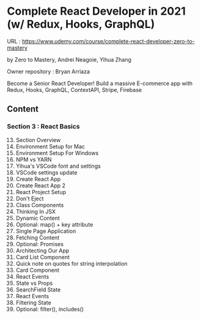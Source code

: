 # Complete React Developer in 2021 (w/ Redux, Hooks, GraphQL)

URL : https://www.udemy.com/course/complete-react-developer-zero-to-mastery

by Zero to Mastery, Andrei Neagoie, Yihua Zhang

Owner repository : Bryan Arriaza

Become a Senior React Developer! Build a massive E-commerce app with Redux, Hooks, GraphQL, ContextAPI, Stripe, Firebase

## Content

### Section 3 : React Basics

13. Section Overview
14. Environment Setup for Mac
15. Environment Setup For Windows
16. NPM vs YARN
17. Yihua's VSCode font and settings
18. VSCode settings update
19. Create React App
20. Create React App 2
21. React Project Setup
22. Don't Eject
23. Class Components
24. Thinking In JSX
25. Dynamic Content
26. Optional: map() + key attribute
27. Single Page Application
28. Fetching Content
29. Optional: Promises
30. Architecting Our App
31. Card List Component
32. Quick note on quotes for string interpolation
33. Card Component
34. React Events
35. State vs Props
36. SearchField State
37. React Events
38. Filtering State
39. Optional: filter(), includes()
